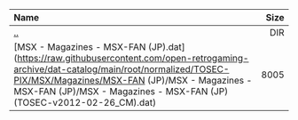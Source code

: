 |Name|Size|
|:---|---:|
|[..](../index.html)|DIR|
|[MSX - Magazines - MSX-FAN (JP).dat](https://raw.githubusercontent.com/open-retrogaming-archive/dat-catalog/main/root/normalized/TOSEC-PIX/MSX/Magazines/MSX-FAN (JP)/MSX - Magazines - MSX-FAN (JP)/MSX - Magazines - MSX-FAN (JP) (TOSEC-v2012-02-26_CM).dat)|8005|
